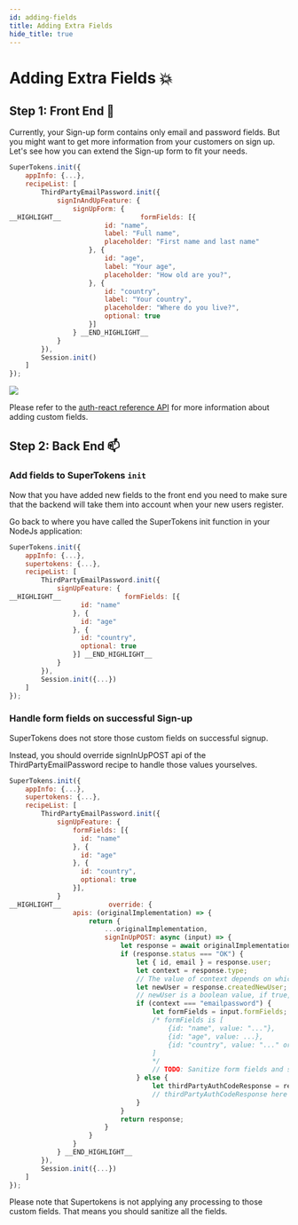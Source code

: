 ```yaml
---
id: adding-fields
title: Adding Extra Fields
hide_title: true
---
```


# Adding Extra Fields 💥

## Step 1: Front End 🚪

Currently, your Sign-up form contains only email and password fields.
But you might want to get more information from your customers on sign up.
Let's see how you can extend the Sign-up form to fit your needs.

<!--DOCUSAURUS_CODE_TABS-->
<!--ReactJS-->
```js
SuperTokens.init({
    appInfo: {...},
    recipeList: [
        ThirdPartyEmailPassword.init({
            signInAndUpFeature: {
                signUpForm: {
__HIGHLIGHT__                    formFields: [{
                        id: "name",
                        label: "Full name",
                        placeholder: "First name and last name"
                    }, {
                        id: "age",
                        label: "Your age",
                        placeholder: "How old are you?",
                    }, {
                        id: "country",
                        label: "Your country",
                        placeholder: "Where do you live?",
                        optional: true
                    }]
                } __END_HIGHLIGHT__
            }
        }),
        Session.init()
    ]
});
```
<!--END_DOCUSAURUS_CODE_TABS-->

<img src="/docs/static/assets/thirdpartyemailpassword/signup-with-name-and-age.png" />

Please refer to the <a href="../../../auth-react/emailpassword/config/sign-up#signupform-config-values" target="_blank">auth-react reference API</a>  for more information about adding custom fields.

## Step 2: Back End 📫

### Add fields to SuperTokens `init`
Now that you have added new fields to the front end you need to make sure that the backend will take them into account when your new users register.

Go back to where you have called the SuperTokens init function in your NodeJs application:

<!--DOCUSAURUS_CODE_TABS-->
<!--NodeJS-->
```js
SuperTokens.init({
    appInfo: {...},
    supertokens: {...},
    recipeList: [
        ThirdPartyEmailPassword.init({
            signUpFeature: {
__HIGHLIGHT__                formFields: [{
                  id: "name"
                }, {
                  id: "age"
                }, {
                  id: "country",
                  optional: true
                }] __END_HIGHLIGHT__
            }
        }),
        Session.init({...})
    ]
});
```
<!--END_DOCUSAURUS_CODE_TABS-->

### Handle form fields on successful Sign-up

SuperTokens does not store those custom fields on successful signup. 

Instead, you should override signInUpPOST api of the ThirdPartyEmailPassword recipe to handle those values yourselves.

<!--DOCUSAURUS_CODE_TABS-->
<!--NodeJS-->
```js
SuperTokens.init({
    appInfo: {...},
    supertokens: {...},
    recipeList: [
        ThirdPartyEmailPassword.init({
            signUpFeature: {
                formFields: [{
                  id: "name"
                }, {
                  id: "age"
                }, {
                  id: "country",
                  optional: true
                }],
            }
__HIGHLIGHT__            override: {
                apis: (originalImplementation) => {
                    return {
                        ...originalImplementation,
                        signInUpPOST: async (input) => {
                            let response = await originalImplementation.signInUpPOST(input);
                            if (response.status === "OK") {
                                let { id, email } = response.user;
                                let context = response.type;
                                // The value of context depends on which login type (emailpassword/thirdparty) the user used to sign-up
                                let newUser = response.createdNewUser;
                                // newUser is a boolean value, if true, then the user has signed up, else they have signed in.
                                if (context === "emailpassword") {
                                    let formFields = input.formFields;
                                    /* formFields is [
                                        {id: "name", value: "..."},
                                        {id: "age", value: ...},
                                        {id: "country", value: "..." or "" if not provided}
                                    ] 
                                    */
                                    // TODO: Sanitize form fields and store in your DB.
                                } else {
                                    let thirdPartyAuthCodeResponse = response.authCodeResponse;
                                    // thirdPartyAuthCodeResponse here will be the response from the provider POST /token API
                                }
                            }
                            return response;
                        }
                    }
                }
            } __END_HIGHLIGHT__
        }),
        Session.init({...})
    ]
});
```
<!--END_DOCUSAURUS_CODE_TABS-->

<div class="specialNote" style="margin-bottom: 40px">
Please note that Supertokens is not applying any processing to those custom fields. That means you should sanitize all the fields.
</div>

